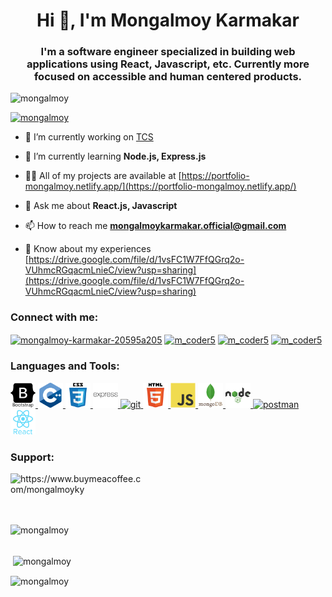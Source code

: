 <h1 align="center">Hi 👋, I'm Mongalmoy Karmakar</h1>
<h3 align="center">I'm a software engineer specialized in building web applications using React, Javascript, etc. Currently more focused on accessible and human centered products.</h3>

<p align="left"> <img src="https://komarev.com/ghpvc/?username=mongalmoy&label=Profile%20views&color=0e75b6&style=flat" alt="mongalmoy" /> </p>

<p align="left"> <a href="https://github.com/ryo-ma/github-profile-trophy"><img src="https://github-profile-trophy.vercel.app/?username=mongalmoy" alt="mongalmoy" /></a> </p>

- 🔭 I’m currently working on [TCS](https://www.tcs.com/)

- 🌱 I’m currently learning **Node.js, Express.js**

- 👨‍💻 All of my projects are available at [https://portfolio-mongalmoy.netlify.app/](https://portfolio-mongalmoy.netlify.app/)

- 💬 Ask me about **React.js, Javascript**

- 📫 How to reach me **mongalmoykarmakar.official@gmail.com**

- 📄 Know about my experiences [https://drive.google.com/file/d/1vsFC1W7FfQGrq2o-VUhmcRGqacmLnieC/view?usp=sharing](https://drive.google.com/file/d/1vsFC1W7FfQGrq2o-VUhmcRGqacmLnieC/view?usp=sharing)

<h3 align="left">Connect with me:</h3>
<p align="left">
<a href="https://linkedin.com/in/mongalmoy-karmakar-20595a205" target="blank"><img align="center" src="https://raw.githubusercontent.com/rahuldkjain/github-profile-readme-generator/master/src/images/icons/Social/linked-in-alt.svg" alt="mongalmoy-karmakar-20595a205" height="30" width="40" /></a>
<a href="https://www.codechef.com/users/m_coder5" target="blank"><img align="center" src="https://cdn.jsdelivr.net/npm/simple-icons@3.1.0/icons/codechef.svg" alt="m_coder5" height="30" width="40" /></a>
<a href="https://www.hackerrank.com/m_coder5" target="blank"><img align="center" src="https://raw.githubusercontent.com/rahuldkjain/github-profile-readme-generator/master/src/images/icons/Social/hackerrank.svg" alt="m_coder5" height="30" width="40" /></a>
<a href="https://www.leetcode.com/m_coder5" target="blank"><img align="center" src="https://raw.githubusercontent.com/rahuldkjain/github-profile-readme-generator/master/src/images/icons/Social/leet-code.svg" alt="m_coder5" height="30" width="40" /></a>
</p>

<h3 align="left">Languages and Tools:</h3>
<p align="left"> <a href="https://getbootstrap.com" target="_blank" rel="noreferrer"> <img src="https://raw.githubusercontent.com/devicons/devicon/master/icons/bootstrap/bootstrap-plain-wordmark.svg" alt="bootstrap" width="40" height="40"/> </a> <a href="https://www.w3schools.com/cpp/" target="_blank" rel="noreferrer"> <img src="https://raw.githubusercontent.com/devicons/devicon/master/icons/cplusplus/cplusplus-original.svg" alt="cplusplus" width="40" height="40"/> </a> <a href="https://www.w3schools.com/css/" target="_blank" rel="noreferrer"> <img src="https://raw.githubusercontent.com/devicons/devicon/master/icons/css3/css3-original-wordmark.svg" alt="css3" width="40" height="40"/> </a> <a href="https://expressjs.com" target="_blank" rel="noreferrer"> <img src="https://raw.githubusercontent.com/devicons/devicon/master/icons/express/express-original-wordmark.svg" alt="express" width="40" height="40"/> </a> <a href="https://git-scm.com/" target="_blank" rel="noreferrer"> <img src="https://www.vectorlogo.zone/logos/git-scm/git-scm-icon.svg" alt="git" width="40" height="40"/> </a> <a href="https://www.w3.org/html/" target="_blank" rel="noreferrer"> <img src="https://raw.githubusercontent.com/devicons/devicon/master/icons/html5/html5-original-wordmark.svg" alt="html5" width="40" height="40"/> </a> <a href="https://developer.mozilla.org/en-US/docs/Web/JavaScript" target="_blank" rel="noreferrer"> <img src="https://raw.githubusercontent.com/devicons/devicon/master/icons/javascript/javascript-original.svg" alt="javascript" width="40" height="40"/> </a> <a href="https://www.mongodb.com/" target="_blank" rel="noreferrer"> <img src="https://raw.githubusercontent.com/devicons/devicon/master/icons/mongodb/mongodb-original-wordmark.svg" alt="mongodb" width="40" height="40"/> </a> <a href="https://nodejs.org" target="_blank" rel="noreferrer"> <img src="https://raw.githubusercontent.com/devicons/devicon/master/icons/nodejs/nodejs-original-wordmark.svg" alt="nodejs" width="40" height="40"/> </a> <a href="https://postman.com" target="_blank" rel="noreferrer"> <img src="https://www.vectorlogo.zone/logos/getpostman/getpostman-icon.svg" alt="postman" width="40" height="40"/> </a> <a href="https://reactjs.org/" target="_blank" rel="noreferrer"> <img src="https://raw.githubusercontent.com/devicons/devicon/master/icons/react/react-original-wordmark.svg" alt="react" width="40" height="40"/> </a> </p>

<h3 align="left">Support:</h3>
<p><a href="https://www.buymeacoffee.com/https://www.buymeacoffee.com/mongalmoyky"> <img align="left" src="https://cdn.buymeacoffee.com/buttons/v2/default-yellow.png" height="50" width="210" alt="https://www.buymeacoffee.com/mongalmoyky" /></a></p><br><br>
<br><br>
<p><img align="left" src="https://github-readme-stats.vercel.app/api/top-langs?username=mongalmoy&show_icons=true&locale=en&layout=compact" alt="mongalmoy" /></p>
<br><br>
<p>&nbsp;<img align="center" src="https://github-readme-stats.vercel.app/api?username=mongalmoy&show_icons=true&locale=en" alt="mongalmoy" /></p>

<p><img align="center" src="https://github-readme-streak-stats.herokuapp.com/?user=mongalmoy&" alt="mongalmoy" /></p>
